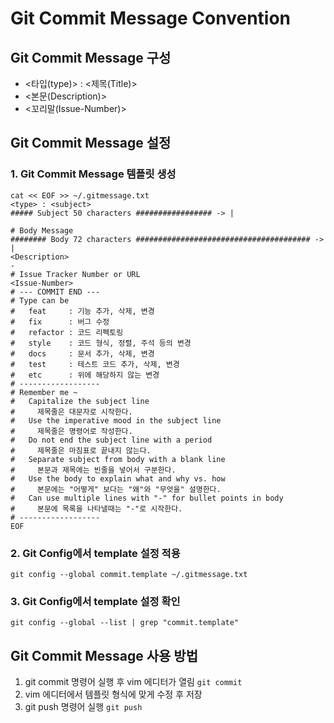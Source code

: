 # Git Commit Message Convention

## Git Commit Message 구성
* <타입(type)> : <제목(Title)>
* <본문(Description)>
* <꼬리말(Issue-Number)>

## Git Commit Message 설정

### **1. Git Commit Message 템플릿 생성**
```
cat << EOF >> ~/.gitmessage.txt
<type> : <subject>
##### Subject 50 characters ################# -> |

# Body Message
######## Body 72 characters ####################################### -> |
<Description>
-
# Issue Tracker Number or URL
<Issue-Number>
# --- COMMIT END ---
# Type can be
#   feat     : 기능 추가, 삭제, 변경
#   fix      : 버그 수정
#   refactor : 코드 리펙토링
#   style    : 코드 형식, 정렬, 주석 등의 변경
#   docs     : 문서 추가, 삭제, 변경
#   test     : 테스트 코드 추가, 삭제, 변경
#   etc      : 위에 해당하지 않는 변경
# ------------------
# Remember me ~
#   Capitalize the subject line
#     제목줄은 대문자로 시작한다.
#   Use the imperative mood in the subject line
#     제목줄은 명령어로 작성한다.
#   Do not end the subject line with a period
#     제목줄은 마침표로 끝내지 않는다.
#   Separate subject from body with a blank line
#     본문과 제목에는 빈줄을 넣어서 구분한다.
#   Use the body to explain what and why vs. how
#     본문에는 "어떻게" 보다는 "왜"와 "무엇을" 설명한다.
#   Can use multiple lines with "-" for bullet points in body
#     본문에 목록을 나타낼때는 "-"로 시작한다.
# ------------------
EOF
```

### **2. Git Config에서 template 설정 적용**
`git config --global commit.template ~/.gitmessage.txt`

### **3. Git Config에서 template 설정 확인**
`git config --global --list | grep "commit.template"`

## Git Commit Message 사용 방법
1. git commit 명령어 실행 후 vim 에디터가 열림
`git commit`
2. vim 에디터에서 템플릿 형식에 맞게 수정 후 저장
3. git push 명령어 실행
`git push`